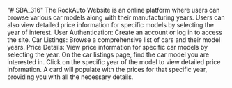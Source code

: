 "# SBA_316" 
The RockAuto Website is an online platform where users can browse various car models along with their manufacturing years. Users can also view detailed price information for specific models by selecting the year of interest.
User Authentication: Create an account or log in to access the site.
Car Listings: Browse a comprehensive list of cars and their model years.
Price Details: View price information for specific car models by selecting the year.
On the car listings page, find the car model you are interested in.
Click on the specific year of the model to view detailed price information.
A card will populate with the prices for that specific year, providing you with all the necessary details.
